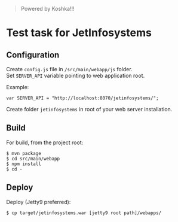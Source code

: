 > Powered by Koshka!!!

# Test task for JetInfosystems

## Configuration

Create `config.js` file in `/src/main/webapp/js` folder.  
Set `SERVER_API` variable pointing to web application root.  

Example:  

```
var SERVER_API = "http://localhost:8070/jetinfosystems/";
```

Create folder `jetinfosystems` in root of your web server installation.

## Build

For build, from the project root:

```
$ mvn package
$ cd src/main/webapp
$ npm install
$ cd -
```

## Deploy

Deploy (Jetty9 preferred):  

```
$ cp target/jetinfosystems.war [jetty9 root path]/webapps/
```